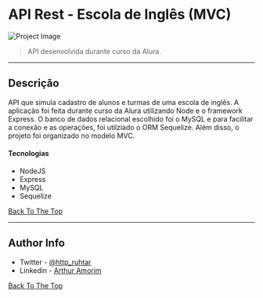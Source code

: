 # API Rest - Escola de Inglês (MVC)

![Project Image](https://blog.academiawashington.com.br/wp-content/uploads/2017/02/saiba-como-montar-uma-escola-de-ingles-com-pouco-dinheiro-1-1000x640.jpeg)

> API desenvolvida durante curso da Alura.

---

## Descrição

API que simula cadastro de alunos e turmas de uma escola de inglês. A aplicação foi feita durante curso da Alura utilizando Node e o framework Express. O banco de dados relacional escolhido foi o MySQL e para facilitar a conexão e as operações, foi utilziado o ORM Sequelize. Além disso, o projeto foi organizado no modelo MVC. 

#### Tecnologias

- NodeJS
- Express
- MySQL
- Sequelize

[Back To The Top](#read-me-template)

---


## Author Info

- Twitter - [@http_ruhtar](https://twitter.com/http_ruhtar)
- Linkedin - [Arthur Amorim](https://www.linkedin.com/in/arthur-amorim-bs/)

[Back To The Top](#read-me-template)
